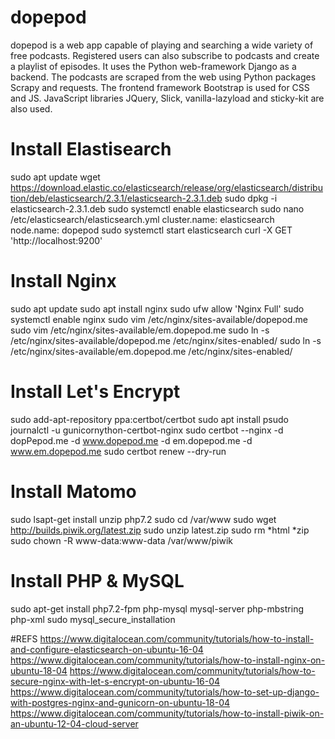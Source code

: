 # dopepod
dopepod is a web app capable of playing and searching a wide variety of free podcasts. Registered users can also subscribe to podcasts and create a playlist of episodes. It uses the Python web-framework Django as a backend. The podcasts are scraped from the web using Python packages Scrapy and requests. The frontend framework Bootstrap is used for CSS and JS. JavaScript libraries JQuery, Slick, vanilla-lazyload and sticky-kit are also used.

# Install Elastisearch
sudo apt update
wget https://download.elastic.co/elasticsearch/release/org/elasticsearch/distribution/deb/elasticsearch/2.3.1/elasticsearch-2.3.1.deb
sudo dpkg -i elasticsearch-2.3.1.deb
sudo systemctl enable elasticsearch
sudo nano /etc/elasticsearch/elasticsearch.yml
cluster.name: elasticsearch
node.name: dopepod
sudo systemctl start elasticsearch
curl -X GET 'http://localhost:9200'

# Install Nginx
sudo apt update
sudo apt install nginx
sudo ufw allow 'Nginx Full'
sudo systemctl enable nginx
sudo vim /etc/nginx/sites-available/dopepod.me
sudo vim /etc/nginx/sites-available/em.dopepod.me
sudo ln -s /etc/nginx/sites-available/dopepod.me /etc/nginx/sites-enabled/
sudo ln -s /etc/nginx/sites-available/em.dopepod.me /etc/nginx/sites-enabled/

# Install Let's Encrypt
sudo add-apt-repository ppa:certbot/certbot
sudo apt install psudo journalctl -u gunicornython-certbot-nginx
sudo certbot --nginx -d dopPepod.me -d www.dopepod.me -d em.dopepod.me -d www.em.dopepod.me
sudo certbot renew --dry-run

# Install Matomo
sudo lsapt-get install unzip php7.2
sudo cd /var/www
sudo wget http://builds.piwik.org/latest.zip
sudo unzip latest.zip
sudo rm *html *zip
sudo chown -R www-data:www-data /var/www/piwik

# Install PHP & MySQL
sudo apt-get install php7.2-fpm php-mysql mysql-server php-mbstring php-xml
sudo mysql_secure_installation

#REFS
https://www.digitalocean.com/community/tutorials/how-to-install-and-configure-elasticsearch-on-ubuntu-16-04
https://www.digitalocean.com/community/tutorials/how-to-install-nginx-on-ubuntu-18-04
https://www.digitalocean.com/community/tutorials/how-to-secure-nginx-with-let-s-encrypt-on-ubuntu-16-04
https://www.digitalocean.com/community/tutorials/how-to-set-up-django-with-postgres-nginx-and-gunicorn-on-ubuntu-18-04  
https://www.digitalocean.com/community/tutorials/how-to-install-piwik-on-an-ubuntu-12-04-cloud-server